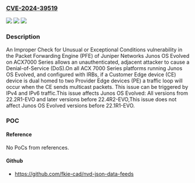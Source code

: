 ### [CVE-2024-39519](https://cve.mitre.org/cgi-bin/cvename.cgi?name=CVE-2024-39519)
![](https://img.shields.io/static/v1?label=Product&message=Junos%20OS%20Evolved&color=blue)
![](https://img.shields.io/static/v1?label=Version&message=n%2Fa&color=blue)
![](https://img.shields.io/static/v1?label=Vulnerability&message=CWE-754%20Improper%20Check%20for%20Unusual%20or%20Exceptional%20Conditions&color=brighgreen)

### Description

An Improper Check for Unusual or Exceptional Conditions vulnerability in the Packet Forwarding Engine (PFE) of Juniper Networks Junos OS Evolved on ACX7000 Series allows an unauthenticated, adjacent attacker to cause a Denial-of-Service (DoS).On all ACX 7000 Series platforms running Junos OS Evolved, and configured with IRBs, if a Customer Edge device (CE) device is dual homed to two Provider Edge devices (PE) a traffic loop will occur when the CE sends multicast packets. This issue can be triggered by IPv4 and IPv6 traffic.This issue affects Junos OS Evolved: All versions from 22.2R1-EVO and later versions before 22.4R2-EVO,This issue does not affect Junos OS Evolved versions before 22.1R1-EVO.

### POC

#### Reference
No PoCs from references.

#### Github
- https://github.com/fkie-cad/nvd-json-data-feeds

